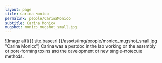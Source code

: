 ```yaml
---
layout: page
title: Carina Monico
permalink: people/CarinaMonico
subtitle: Carina Monico
mugshot: monico_mugshot_small.jpg
---
```

![Image alt]({{ site.baseurl }}/assets/img/people/monico_mugshot_small.jpg "Carina Monico")
Carina was a postdoc in the lab working on the assembly of pore-forming toxins and the development of new single-molecule methods.
